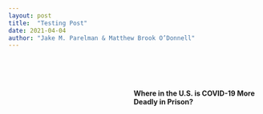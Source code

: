 ```yaml
---
layout: post
title:  "Testing Post"
date: 2021-04-04
author: "Jake M. Parelman & Matthew Brook O’Donnell"
---
```


<div class="row" style="margin-left:250px; margin-top: 80px">
     <label for="surveillanceSelect"><h4>Where in the U.S. is COVID-19 More Deadly in Prison?</h4></label>
 </div>
 <div class="row" style="margin: 0 100px 0 100px;margin-top: 20px;">
     <div id="svg-div" style=" width: 100%;">
         <svg id="svg-div" width="900" height="550">
             <text class="tri-color" x="660" y="8" style="text-anchor:middle;" font-size="10px">Death Rate Greater In Prison</text>
             <rect class="bi-color" x="600" y="13" width="60" height="10" fill="#4E97E0"></rect>
             <rect class="bi-color" x="660" y="13" width="60" height="10" fill="#ebebeb"></rect>
             <line class="bi-color" x1="660" x2="660" y1="13" y2="23" stroke='black'></line>
             <text class="bi-color" x="615" y="33" font-size="10px">Greater</text>
             <text class="bi-color" x="674" y="33" font-size="10px">Less</text>
         </svg>
     </div>
 </div>

 <script>

var tooltip = d3.select('.tooltip');


var width = 900,
    height = 550;

var svg = d3.select('svg');

var g = svg.append('g');

const projection = d3.geoAlbersUsa();

var geoPath = d3.geoPath()
    .projection(projection);


// SET INITIAL MAP
queue()
    .defer(d3.csv,'/data//state_test.csv')
    .defer(d3.json, "/data/us-albers.json")
    .await(ready);

function ready(error,features,us) {
    if (error) throw error;
    console.log(topojson.feature(us,us.objects.us));
    g.selectAll('path')
        .data(topojson.feature(us,us.objects.us).features)
        .enter()
        .append('path')
        .attr('d',geoPath)
        .attr('stroke',"black")
        .style('fill',function(d){
            var v = find_data(d.properties.name,features);
            if (v === undefined){
                return "white";
            } else {
                if (v['State Death Rate'] - v['Prison Death Rate'] < 0) {
                    return "#4E97E0";
                } else {
                    return "#ebebeb";
                }
            }
        })
        .attr('class','county')
        .on('mouseover',function(d){
            var v = find_data(d.properties.name,features);
            if (v === undefined){
                var html_string = "<strong>"+ d.properties.name + "</strong> <br /> no data available"
            } else {
                var html_string = "<strong>"+ d.properties.name + "</strong> <br /> State Death Rate: <strong>"+v['State Death Rate']+' per 100,000</strong><br /> Prison Death Rate: <strong>'+ Math.round(v['Prison Death Rate']) + " per 100,000</strong>"
            }
            tooltip.style("opacity", 1)
            .style("left", (d3.event.pageX) + "px")
            .style("top", (d3.event.pageY - 120) + "px")
            .html(html_string);
        })
        .on('mouseout',function(d){
          tooltip.style("opacity",0);
        });
        ;
}

// function to find fips object in data
function find_data(state,data){
    var result = data.find(obj => {
        return obj.State === state
    });
    return result;
}

</script>
